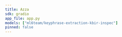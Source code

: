 ```yaml
---
title: Azza
sdk: gradio
app_file: app.py
models: ["ml6team/keyphrase-extraction-kbir-inspec"]
pinned: false
---
```


